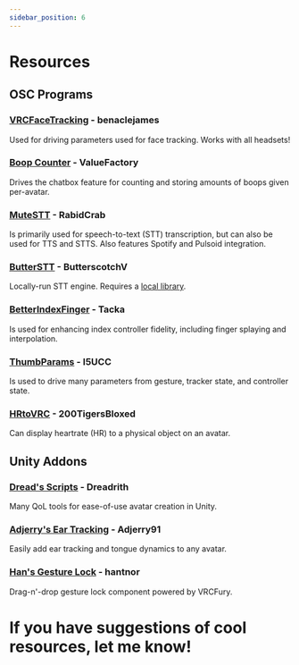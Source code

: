```yaml
---
sidebar_position: 6
---
```


# Resources

## __OSC Programs__
### [VRCFaceTracking](https://github.com/benaclejames/VRCFaceTracking) - benaclejames
Used for driving parameters used for face tracking. Works with all headsets!
### [Boop Counter](https://valuef.gumroad.com/l/boops) - ValueFactory
Drives the chatbox feature for counting and storing amounts of boops given per-avatar.
### [MuteSTT](https://vrcstt.com/) - RabidCrab
Is primarily used for speech-to-text (STT) transcription, but can also be used for TTS and STTS. Also features Spotify and Pulsoid integration.
### [ButterSTT](https://github.com/ButterscotchV/ButterSTT/) - ButterscotchV
Locally-run STT engine. Requires a [local library](https://abb128.github.io/april-asr/).
### [BetterIndexFinger](https://booth.pm/ja/items/5240000) - Tacka
Is used for enhancing index controller fidelity, including finger splaying and interpolation.
### [ThumbParams](https://github.com/I5UCC/VRCThumbParamsOSC) - I5UCC
Is used to drive many parameters from gesture, tracker state, and controller state.
### [HRtoVRC](https://github.com/200Tigersbloxed/HRtoVRChat_OSC) - 200TigersBloxed
Can display heartrate (HR) to a physical object on an avatar.

## Unity Addons
### [Dread's Scripts](https://github.com/Dreadrith/DreadScripts) - Dreadrith
Many QoL tools for ease-of-use avatar creation in Unity.
### [Adjerry's Ear Tracking](https://cdn.discordapp.com/attachments/1182444014113402921/1287465659185500231/FaceTrackingExtra_v1.3.unitypackage?ex=670025d5&is=66fed455&hm=5c87c50b1ccb9b54c6655186cfe46eeb5b1d512800e1710855dfd09651c319ec&) - Adjerry91
Easily add ear tracking and tongue dynamics to any avatar.
### [Han's Gesture Lock](https://cdn.discordapp.com/attachments/1251803392548929546/1291642904938545253/hantnor_-_VRCFT_Gesture_Lock.unitypackage?ex=6700d7b2&is=66ff8632&hm=8a9acf833aaff3b0b369fbaf4e8b484a672f6342a8f14ee92c85ae836f5cafdc&) - hantnor
Drag-n'-drop gesture lock component powered by VRCFury.

# If you have suggestions of cool resources, let me know!